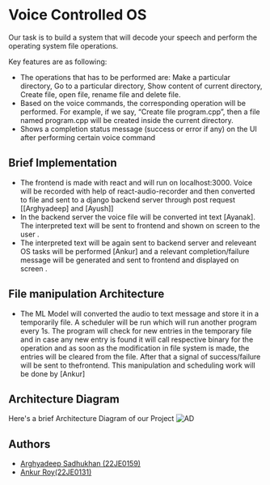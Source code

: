 
# Voice Controlled OS

Our task is to build a system that will decode your speech and perform the operating system file operations.

Key features are as following:

- The operations that has to be performed are: Make a particular directory, Go to a particular directory, Show content of current directory, Create file, open file, rename file and delete file.
- Based on the voice commands, the corresponding operation will be performed. For example, if we say, “Create file program.cpp”, then a file named program.cpp will be created inside the current directory.
- Shows a completion status message (success or error if any) on the UI after performing certain voice command


## Brief Implementation
- The frontend is made with react and will run on localhost:3000. Voice will be recorded with help of react-audio-recorder and then converted to file and sent to a django backend server through post request [[Arghyadeep] and [Ayush]]
- In the backend server the voice file will be converted int text [Ayanak]. The interpreted text will be sent to frontend and shown on screen to the user .
- The interpreted text will be again sent to backend server and releveant OS tasks will be performed [Ankur] and a relevant completion/failure message will be generated and sent to frontend and displayed on screen .
## File manipulation Architecture
- The ML Model will converted the audio to text message and store it in a temporarily file. A scheduler will be run which will run another program every 1s. The program will check for new entries in the temporary file and in case any new entry is found it will call respective binary for the operation and as soon as the modification in file system is made, the entries will be cleared from the file. After that a signal of success/failure will be sent to thefrontend. This manipulation and scheduling work will be done by [Ankur]

## Architecture Diagram

Here's a brief Architecture Diagram of our Project
![AD](https://res.cloudinary.com/dpcmfysrj/image/upload/v1707986936/ad2_tri9y1.jpg)

## Authors

- [Arghyadeep Sadhukhan (22JE0159)](https://www.github.com/arghyadeep04)
- [Ankur Roy(22JE0131)](https://github.com/e4stw7nd)

